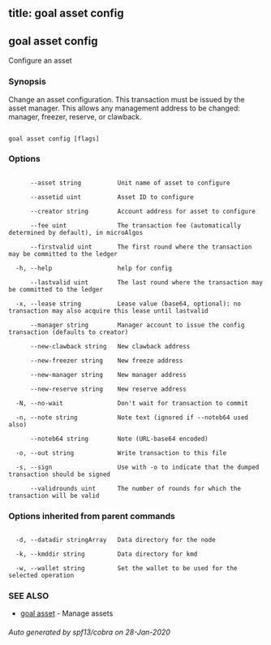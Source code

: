 title: goal asset config
---
## goal asset config



Configure an asset



### Synopsis



Change an asset configuration. This transaction must be issued by the asset manager. This allows any management address to be changed: manager, freezer, reserve, or clawback.



```

goal asset config [flags]

```



### Options



```

      --asset string          Unit name of asset to configure

      --assetid uint          Asset ID to configure

      --creator string        Account address for asset to configure

      --fee uint              The transaction fee (automatically determined by default), in microAlgos

      --firstvalid uint       The first round where the transaction may be committed to the ledger

  -h, --help                  help for config

      --lastvalid uint        The last round where the transaction may be committed to the ledger

  -x, --lease string          Lease value (base64, optional): no transaction may also acquire this lease until lastvalid

      --manager string        Manager account to issue the config transaction (defaults to creator)

      --new-clawback string   New clawback address

      --new-freezer string    New freeze address

      --new-manager string    New manager address

      --new-reserve string    New reserve address

  -N, --no-wait               Don't wait for transaction to commit

  -n, --note string           Note text (ignored if --noteb64 used also)

      --noteb64 string        Note (URL-base64 encoded)

  -o, --out string            Write transaction to this file

  -s, --sign                  Use with -o to indicate that the dumped transaction should be signed

      --validrounds uint      The number of rounds for which the transaction will be valid

```



### Options inherited from parent commands



```

  -d, --datadir stringArray   Data directory for the node

  -k, --kmddir string         Data directory for kmd

  -w, --wallet string         Set the wallet to be used for the selected operation

```



### SEE ALSO



* [goal asset](../../asset/asset/)	 - Manage assets


###### Auto generated by spf13/cobra on 28-Jan-2020

